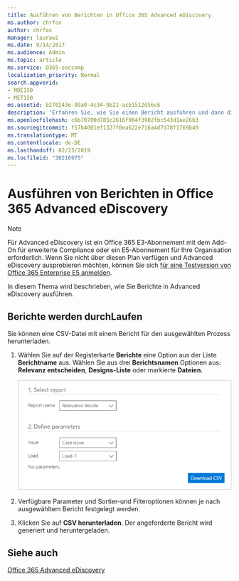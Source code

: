 ```yaml
---
title: Ausführen von Berichten in Office 365 Advanced eDiscovery
ms.author: chrfox
author: chrfox
manager: laurawi
ms.date: 9/14/2017
ms.audience: Admin
ms.topic: article
ms.service: O365-seccomp
localization_priority: Normal
search.appverid:
- MOE150
- MET150
ms.assetid: b270243e-99a0-4c34-9b21-acb1512d56c6
description: 'Erfahren Sie, wie Sie einen Bericht ausführen und dann die CSV-Datei in Office 365 Advanced eDiscovery herunterladen.  '
ms.openlocfilehash: c6b70700d785c2616f984f3902fbc543d1ae26b3
ms.sourcegitcommit: f57b4001ef1327f0ea622e716a4d7d78f1769b49
ms.translationtype: MT
ms.contentlocale: de-DE
ms.lasthandoff: 02/23/2019
ms.locfileid: "30216975"
---
```

# <a name="run-reports-in-office-365-advanced-ediscovery"></a>Ausführen von Berichten in Office 365 Advanced eDiscovery

> [!NOTE]
> Für Advanced eDiscovery ist ein Office 365 E3-Abonnement mit dem Add-On für erweiterte Compliance oder ein E5-Abonnement für Ihre Organisation erforderlich. Wenn Sie nicht über diesen Plan verfügen und Advanced eDiscovery ausprobieren möchten, können Sie sich [für eine Testversion von Office 365 Enterprise E5 anmelden](https://go.microsoft.com/fwlink/p/?LinkID=698279). 
  
In diesem Thema wird beschrieben, wie Sie Berichte in Advanced eDiscovery ausführen.
  
## <a name="running-reports"></a>Berichte werden durchLaufen

Sie können eine CSV-Datei mit einem Bericht für den ausgewählten Prozess herunterladen.
  
1. Wählen Sie auf der Registerkarte **Berichte** eine Option aus der Liste **Berichtname** aus. Wählen Sie aus drei **Berichtsnamen** Optionen aus: **Relevanz entscheiden**, **Designs-Liste** oder markierte **Dateien**.
    
    ![eDiscovery-Analyseberichte](media/f16aee7a-508f-4acc-99bc-a2c8dec01312.png)
  
2. Verfügbare Parameter und Sortier-und Filteroptionen können je nach ausgewähltem Bericht festgelegt werden. 
    
3. Klicken Sie auf **CSV herunterladen**. Der angeforderte Bericht wird generiert und heruntergeladen.
    
## <a name="see-also"></a>Siehe auch

[Office 365 Advanced eDiscovery](office-365-advanced-ediscovery.md)

